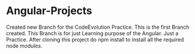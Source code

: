 # Angular-Projects
Created new Branch for the CodeEvolution Practice. This is the first Branch created. This Branch is for just Learning purpose of the Angular. Just a Practice.
After cloning this project do npm install to install all the required node modules.

